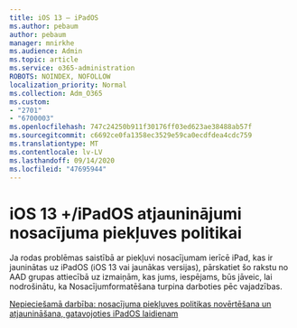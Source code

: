 ```yaml
---
title: iOS 13 — iPadOS
ms.author: pebaum
author: pebaum
manager: mnirkhe
ms.audience: Admin
ms.topic: article
ms.service: o365-administration
ROBOTS: NOINDEX, NOFOLLOW
localization_priority: Normal
ms.collection: Adm_O365
ms.custom:
- "2701"
- "6700003"
ms.openlocfilehash: 747c24250b911f30176ff03ed623ae38488ab57f
ms.sourcegitcommit: c6692ce0fa1358ec3529e59ca0ecdfdea4cdc759
ms.translationtype: MT
ms.contentlocale: lv-LV
ms.lasthandoff: 09/14/2020
ms.locfileid: "47695944"
---
```

# <a name="ios-13--ipados-updates-for-conditional-access-policy"></a>iOS 13 +/iPadOS atjauninājumi nosacījuma piekļuves politikai

Ja rodas problēmas saistībā ar piekļuvi nosacījumam ierīcē iPad, kas ir jauninātas uz iPadOS (iOS 13 vai jaunākas versijas), pārskatiet šo rakstu no AAD grupas attiecībā uz izmaiņām, kas jums, iespējams, būs jāveic, lai nodrošinātu, ka Nosacījumformatēšana turpina darboties pēc vajadzības.

[Nepieciešamā darbība: nosacījuma piekļuves politikas novērtēšana un atjaunināšana, gatavojoties iPadOS laidienam](https://support.microsoft.com/help/4521038/action-required-update-conditional-access-policies-for-ipados)